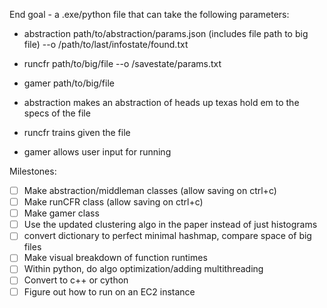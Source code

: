 End goal - a .exe/python file that can take the following parameters:
 - abstraction path/to/abstraction/params.json (includes file path to big file) --o /path/to/last/infostate/found.txt
 - runcfr path/to/big/file --o /savestate/params.txt
 - gamer path/to/big/file

- abstraction makes an abstraction of heads up texas hold em to the specs of the file
- runcfr trains given the file
- gamer allows user input for running

Milestones:
- [ ] Make abstraction/middleman classes (allow saving on ctrl+c)
- [ ] Make runCFR class (allow saving on ctrl+c)
- [ ] Make gamer class
- [ ] Use the updated clustering algo in the paper instead of just histograms
- [ ] convert dictionary to perfect minimal hashmap, compare space of big files
- [ ] Make visual breakdown of function runtimes
- [ ] Within python, do algo optimization/adding multithreading
- [ ] Convert to c++ or cython
- [ ] Figure out how to run on an EC2 instance
